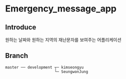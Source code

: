 # Emergency_message_app

## Introduce
원하는 날짜와 원하는 지역의 재난문자를 보여주는 어플리케이션

## Branch
```
master ── development ┬─ kimseongyu
                      └─ SeungwonJung
```
